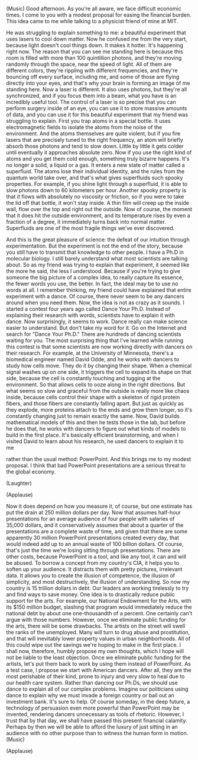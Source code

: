 
(Music)
Good afternoon.
As you&#39;re all aware, we face difficult economic times.
I come to you with a modest proposal
for easing the financial burden.
This idea came to me while talking to
a physicist friend of mine at MIT.

He was struggling to explain something to me:
a beautiful experiment that uses lasers to cool down matter.
Now he confused me from the very start,
because light doesn&#39;t cool things down.
It makes it hotter. It&#39;s happening right now.
The reason that you can see me standing here is because
this room is filled with more than 100 quintillion photons,
and they&#39;re moving randomly through the space, near the speed of light.
All of them are different colors,
they&#39;re rippling with different frequencies,
and they&#39;re bouncing off every surface, including me,
and some of those are flying directly into your eyes,
and that&#39;s why your brain is forming an image of me standing here.
Now a laser is different.
It also uses photons, but they&#39;re all synchronized,
and if you focus them into a beam,
what you have is an incredibly useful tool.
The control of a laser is so precise
that you can perform surgery inside of an eye,
you can use it to store massive amounts of data,
and you can use it for this beautiful experiment
that my friend was struggling to explain.
First you trap atoms in a special bottle.
It uses electromagnetic fields to isolate the atoms
from the noise of the environment.
And the atoms themselves are quite violent,
but if you fire lasers that are precisely tuned to the right frequency,
an atom will briefly absorb those photons
and tend to slow down.
Little by little it gets colder
until eventually it approaches absolute zero.
Now if you use the right kind of atoms and you get them cold enough,
something truly bizarre happens.
It&#39;s no longer a solid, a liquid or a gas.
It enters a new state of matter called a superfluid.
The atoms lose their individual identity,
and the rules from the quantum world take over,
and that&#39;s what gives superfluids such spooky properties.
For example, if you shine light through a superfluid,
it is able to slow photons down
to 60 kilometers per hour.
Another spooky property is that it flows
with absolutely no viscosity or friction,
so if you were to take the lid off that bottle,
it won&#39;t stay inside.
A thin film will creep up the inside wall,
flow over the top and right out the outside.
Now of course, the moment that it does hit the outside environment,
and its temperature rises by even a fraction of a degree,
it immediately turns back into normal matter.
Superfluids are one of the most fragile things we&#39;ve ever discovered.

And this is the great pleasure of science:
the defeat of our intuition through experimentation.
But the experiment is not the end of the story,
because you still have to transmit that knowledge to other people.
I have a Ph.D in molecular biology.
I still barely understand what most scientists are talking about.
So as my friend was trying to explain that experiment,
it seemed like the more he said,
the less I understood.
Because if you&#39;re trying to give someone the big picture
of a complex idea, to really capture its essence,
the fewer words you use, the better.
In fact, the ideal may be to use no words at all.
I remember thinking, my friend could have explained
that entire experiment with a dance.
Of course, there never seem to be any dancers around when you need them.
Now, the idea is not as crazy as it sounds.
I started a contest four years ago called Dance Your Ph.D.
Instead of explaining their research with words,
scientists have to explain it with dance.
Now surprisingly, it seems to work.
Dance really can make science easier to understand.
But don&#39;t take my word for it.
Go on the Internet and search for &quot;Dance Your Ph.D.&quot;
There are hundreds of dancing scientists waiting for you.
The most surprising thing that I&#39;ve learned while running this contest
is that some scientists are now working directly with dancers on their research.
For example, at the University of Minnesota,
there&#39;s a biomedical engineer named David Odde,
and he works with dancers to study how cells move.
They do it by changing their shape.
When a chemical signal washes up on one side,
it triggers the cell to expand its shape on that side,
because the cell is constantly touching and tugging at the environment.
So that allows cells to ooze along in the right directions.
But what seems so slow and graceful from the outside
is really more like chaos inside,
because cells control their shape with a skeleton of rigid protein fibers,
and those fibers are constantly falling apart.
But just as quickly as they explode,
more proteins attach to the ends and grow them longer,
so it&#39;s constantly changing
just to remain exactly the same.
Now, David builds mathematical models of this and then he tests those in the lab,
but before he does that, he works with dancers
to figure out what kinds of models to build in the first place.
It&#39;s basically efficient brainstorming,
and when I visited David to learn about his research,
he used dancers to explain it to me

rather than the usual method: PowerPoint.
And this brings me to my modest proposal.
I think that bad PowerPoint presentations
are a serious threat to the global economy.

(Laughter)
 
(Applause)

Now it does depend on how you measure it, of course,
but one estimate has put the drain at 250 million dollars per day.
Now that assumes half-hour presentations
for an average audience of four people
with salaries of 35,000 dollars,
and it conservatively assumes that
about a quarter of the presentations are a complete waste of time,
and given that there are some apparently
30 million PowerPoint presentations created every day,
that would indeed add up to an annual waste
of 100 billion dollars.
Of course, that&#39;s just the time we&#39;re losing
sitting through presentations.
There are other costs, because PowerPoint is a tool,
and like any tool, it can and will be abused.
To borrow a concept from my country&#39;s CIA,
it helps you to soften up your audience.
It distracts them with pretty pictures, irrelevant data.
It allows you to create the illusion of competence,
the illusion of simplicity,
and most destructively, the illusion of understanding.
So now my country is 15 trillion dollars in debt.
Our leaders are working tirelessly to try and find ways to save money.
One idea is to drastically reduce public support for the arts.
For example, our National Endowment for the Arts,
with its $150 million budget,
slashing that program would immediately reduce the national debt
by about one one-thousandth of a percent.
One certainly can&#39;t argue with those numbers.
However, once we eliminate public funding for the arts,
there will be some drawbacks.
The artists on the street will swell the ranks of the unemployed.
Many will turn to drug abuse and prostitution,
and that will inevitably lower property values in urban neighborhoods.
All of this could wipe out the savings we&#39;re hoping to make in the first place.
I shall now, therefore, humbly propose my own thoughts,
which I hope will not be liable to the least objection.
Once we eliminate public funding for the artists,
let&#39;s put them back to work
by using them instead of PowerPoint.
As a test case, I propose we start with American dancers.
After all, they are the most perishable of their kind,
prone to injury and very slow to heal
due to our health care system.
Rather than dancing our Ph.Ds,
we should use dance to explain all of our complex problems.
Imagine our politicians using dance
to explain why we must invade a foreign country
or bail out an investment bank.
It&#39;s sure to help.
Of course someday, in the deep future,
a technology of persuasion
even more powerful than PowerPoint may be invented,
rendering dancers unnecessary as tools of rhetoric.
However, I trust that by that day,
we shall have passed this present financial calamity.
Perhaps by then we will be able to afford the luxury
of just sitting in an audience
with no other purpose
than to witness the human form in motion.
(Music)

(Applause)

